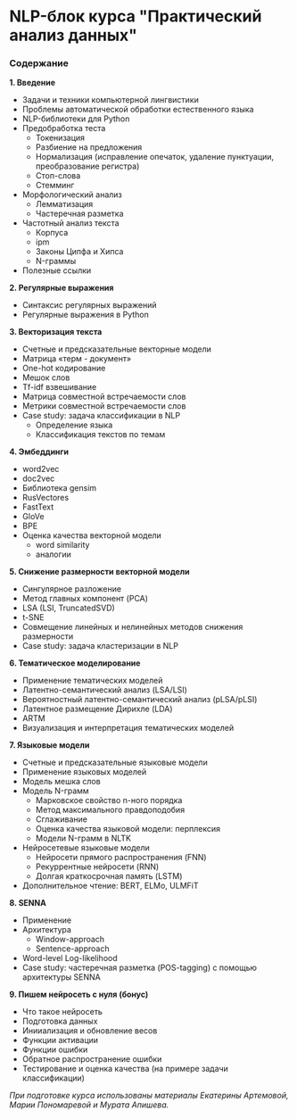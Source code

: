 # NLP-блок курса "Практический анализ данных"

### Содержание
**1. Введение**
  * Задачи и техники компьютерной лингвистики
  * Проблемы автоматической обработки естественного языка
  * NLP-библиотеки для Python
  * Предобработка теста
      - Токенизация
      - Разбиение на предложения
      - Нормализация (исправление опечаток, удаление пунктуации, преобразование регистра)
      - Стоп-слова
      - Стемминг
   * Морфологический анализ
      - Лемматизация
      - Частеречная разметка
   * Частотный анализ текста 
      - Корпуса
      - ipm
      - Законы Ципфа и Хипса
      - N-граммы
   * Полезные ссылки
   
**2. Регулярные выражения**
   * Синтаксис регулярных выражений
   * Регулярные выражения в Python
    
**3. Векторизация текста**
   * Счетные и предсказательные векторные модели
   * Матрица «терм - документ»
   * One-hot кодирование
   * Мешок слов
   * Tf-idf взвешивание
   * Матрица совместной встречаемости слов
   * Метрики совместной встречаемости слов
   * Case study: задача классификации в NLP
        - Определение языка
        - Классификация текстов по темам
        
 **4. Эмбеддинги**
   * word2vec
   * doc2vec
   * Библиотека gensim
   * RusVectores
   * FastText
   * GloVe
   * BPE
   * Оценка качества векторной модели
       - word similarity
       - аналогии 
       
**5. Снижение размерности векторной модели**
   * Сингулярное разложение
   * Метод главных компонент (PCA)
   * LSA (LSI, TruncatedSVD)
   * t-SNE
   * Совмещение линейных и нелинейных методов снижения размерности
   * Case study: задача кластеризации в NLP
 
**6. Тематическое моделирование**
   * Применение тематических моделей
   * Латентно-семантический анализ (LSA/LSI)
   * Вероятностный латентно-семантический анализ (pLSA/pLSI)
   * Латентное размещение Дирихле (LDA)
   * ARTM
   * Визуализация и интерпретация тематических моделей
   
 **7. Языковые модели**
   * Счетные и предсказательные языковые модели
   * Применение языковых моделей
   * Модель мешка слов
   * Модель N-грамм
      - Марковское свойство n-ного порядка
      - Метод максимального правдоподобия
      - Сглаживание 
      - Оценка качества языковой модели: перплексия
      - Модели N-грамм в NLTK
   * Нейросетевые языковые модели
      - Нейросети прямого распространения (FNN)
      - Рекуррентные нейросети (RNN)
      - Долгая краткосрочная память (LSTM)
   * Дополнительное чтение: BERT, ELMo, ULMFiT
 
 **8. SENNA**
   * Применение
   * Архитектура
       - Window-approach
       - Sentence-approach
   * Word-level Log-likelihood
   * Case study: частеречная разметка (POS-tagging) с помощью архитектуры SENNA
   
  **9. Пишем нейросеть с нуля (бонус)**
   * Что такое нейросеть
   * Подготовка данных
   * Инииализация и обновление весов
   * Функции активации
   * Функции ошибки
   * Обратное распространение ошибки
   * Тестирование и оценка качества (на примере задачи классификации)
     
*При подготовке курса использованы материалы Екатерины Артемовой, Марии Пономаревой и Мурата Апишева.*
  
